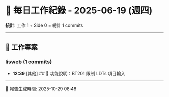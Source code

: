 # 📅 每日工作紀錄 - 2025-06-19 (週四)

**統計**: 工作 1 + Side 0 = 總計 1 commits

---

## 💼 工作專案

### lisweb (1 commits)

- **12:39** [其他] ## 🚀 功能說明：BT201 限制 LDTs 項目輸入

---

📅 報告生成時間: 2025-10-29 08:48
